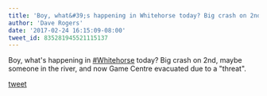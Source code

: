 ```yaml
---
title: 'Boy, what&#39;s happening in Whitehorse today? Big crash on 2nd, maybe someone...'
author: 'Dave Rogers'
date: '2017-02-24 16:15:09-08:00'
tweet_id: 835281945521115137
---
```

Boy, what's happening in [#Whitehorse](https://twitter.com/hashtag/whitehorse) today? Big crash on 2nd, maybe someone in the river, and now Game Centre evacuated due to a "threat".

[tweet](https://twitter.com/yukondude/status/835281945521115137)